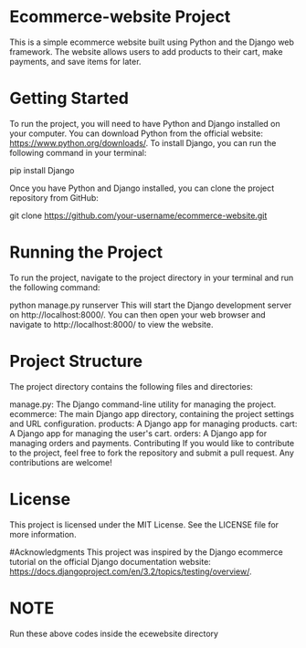 # Ecommerce-website Project
This is a simple ecommerce website built using Python and the Django web framework. The website allows users to add products to their cart, make payments, and save items for later.

# Getting Started
To run the project, you will need to have Python and Django installed on your computer. You can download Python from the official website: https://www.python.org/downloads/. To install Django, you can run the following command in your terminal:

pip install Django

Once you have Python and Django installed, you can clone the project repository from GitHub:

git clone https://github.com/your-username/ecommerce-website.git

# Running the Project
To run the project, navigate to the project directory in your terminal and run the following command:

python manage.py runserver
This will start the Django development server on http://localhost:8000/. You can then open your web browser and navigate to http://localhost:8000/ to view the website.


# Project Structure
The project directory contains the following files and directories:

manage.py: The Django command-line utility for managing the project.
ecommerce: The main Django app directory, containing the project settings and URL configuration.
products: A Django app for managing products.
cart: A Django app for managing the user's cart.
orders: A Django app for managing orders and payments.
Contributing
If you would like to contribute to the project, feel free to fork the repository and submit a pull request. Any contributions are welcome!

# License
This project is licensed under the MIT License. See the LICENSE file for more information.

#Acknowledgments
This project was inspired by the Django ecommerce tutorial on the official Django documentation website: https://docs.djangoproject.com/en/3.2/topics/testing/overview/.

# NOTE 
Run these above codes inside the ecewebsite directory 
